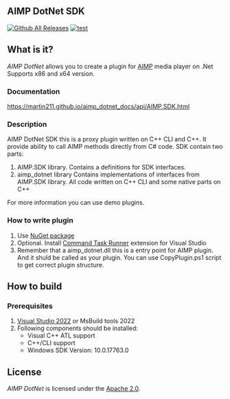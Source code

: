 ## AIMP DotNet SDK
[![Github All Releases](https://img.shields.io/github/downloads/martin211/aimp_dotnet/latest/aimp.sdk.zip.svg)](https://github.com/martin211/aimp_dotnet/releases/latest)
[![test](https://img.shields.io/github/tag/martin211/aimp_dotnet.svg)](https://img.shields.io/github/tag/martin211/aimp_dotnet.svg)

## What is it?
*AIMP DotNet* allows you to create a plugin for [AIMP](http://www.aimp.ru) media player on .Net
Supports x86 and x64 version.

### Documentation

https://martin211.github.io/aimp_dotnet_docs/api/AIMP.SDK.html

### Description
AIMP DotNet SDK this is a proxy plugin written on C++ CLI and C++. It provide ability to call AIMP methods directly from C# code.
SDK contain two parts:
1. AIMP.SDK library.
   Contains a definitions for SDK interfaces.
2. aimp_dotnet library
   Contains implementations of interfaces from AIMP.SDK library. All code written on C++ CLI and some native parts on C++

For more information you can use demo plugins.

### How to write plugin
1. Use [NuGet package](https://www.nuget.org/packages/AimpSDK/)
2. Optional. Install [Command Task Runner](https://marketplace.visualstudio.com/items?itemName=MadsKristensen.CommandTaskRunner) extension for Visual Studio
3. Remember that a aimp_dotnet.dll this is a entry point for AIMP plugin. And it shuld be called as your plugin. You can use CopyPlugin.ps1 script to get correct plugin structure.

## How to build
### Prerequisites
1. [Visual Studio 2022](https://www.visualstudio.com/downloads/) or MsBuild tools 2022
2. Following components should be installed: 
	- Visual C++ ATL support
	- C++/CLI support
    - Windows SDK Version: 10.0.17763.0

## License
*AIMP DotNet* is licensed under the [Apache 2.0](LICENSE).
